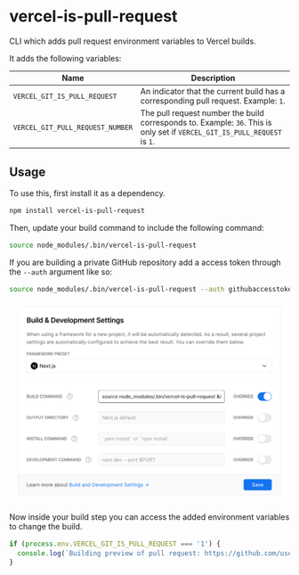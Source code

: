 # vercel-is-pull-request

CLI which adds pull request environment variables to Vercel builds.

It adds the following variables:

| Name | Description |
| --- | --- |
| `VERCEL_GIT_IS_PULL_REQUEST` | An indicator that the current build has a corresponding pull request. Example: `1`. |
| `VERCEL_GIT_PULL_REQUEST_NUMBER` | The pull request number the build corresponds to. Example: `36`. This is only set if `VERCEL_GIT_IS_PULL_REQUEST` is `1`. |

## Usage

To use this, first install it as a dependency.

```sh
npm install vercel-is-pull-request
```


Then, update your build command to include the following command:

```sh
source node_modules/.bin/vercel-is-pull-request
```

If you are building a private GitHub repository add a access token through the `--auth` argument like so: 

```sh
source node_modules/.bin/vercel-is-pull-request --auth githubaccesstoken
```

![Screenshot of updating Vercel build command to include vercel-is-pull-request](./build-command.png)

Now inside your build step you can access the added environment variables to change the build.

```js
if (process.env.VERCEL_GIT_IS_PULL_REQUEST === '1') {
  console.log(`Building preview of pull request: https://github.com/useparcel/vercel-is-pull-request/pulls/${process.env.VERCEL_GIT_PULL_REQUEST_NUMBER}`)
}
